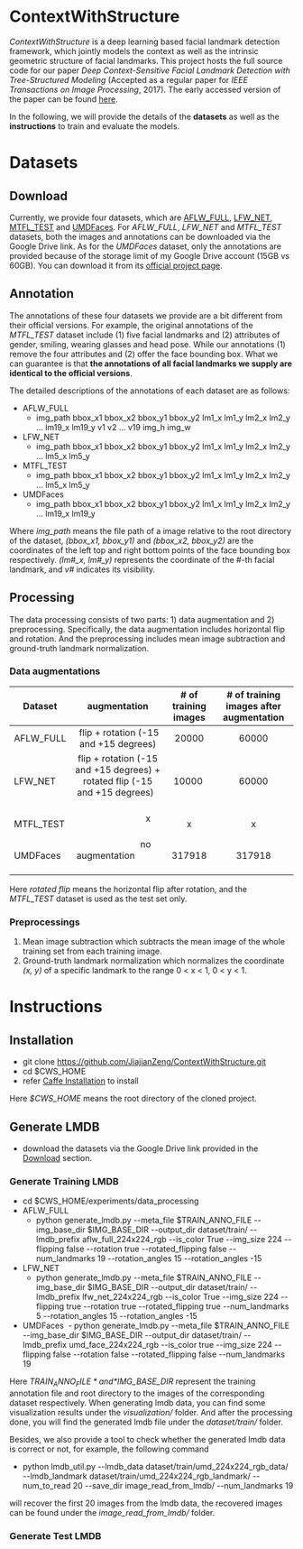 # ContextWithStructure
*ContextWithStructure* is a deep learning based facial landmark detection framework, which jointly models the context as well as the intrinsic geometric structure of facial landmarks. This project hosts the full source code for our paper *Deep Context-Sensitive Facial Landmark Detection with Tree-Structured Modeling* (Accepted as a regular paper for *IEEE Transactions on Image Processing*, 2017). The early accessed version of the paper can be found [here](http://ieeexplore.ieee.org/document/8219746/).

In the following, we will provide the details of the **datasets** as well as the **instructions** to train and evaluate the models.

# Datasets
## <a name="download"></a>Download
Currently, we provide four datasets, which are [AFLW_FULL](https://drive.google.com/open?id=1KntIVs2VfhJb3T2zj36Iptqwi-csoEMi), [LFW_NET](https://drive.google.com/open?id=1WJ1ZxJsj4hhIshYRKdVJnNCYQMZodPwe), [MTFL_TEST](https://drive.google.com/open?id=195YLR6aUVcmZiW8kFTk6g18sZsD1qdUk) and [UMDFaces](https://drive.google.com/open?id=1aB-lVsBvjIIlD4sTLrRH3sVLpB_GJUjV). For *AFLW_FULL*, *LFW_NET* and *MTFL_TEST* datasets, both the images and annotations can be downloaded via the Google Drive link. As for the *UMDFaces* dataset, only the annotations are provided because of the storage limit of my Google Drive account (15GB vs 60GB). You can download it from its [official project page](http://www.umdfaces.io/). 

## Annotation
The annotations of these four datasets we provide are a bit different from their official versions. For example, the original annotations of the *MTFL_TEST* dataset include (1) five facial landmarks and (2) attributes of gender, smiling, wearing glasses and head pose. While our annotations (1) remove the four attributes and (2) offer the face bounding box. What we can guarantee is that **the annotations of all facial landmarks we supply are identical to the official versions**. 

The detailed descriptions of the annotations of each dataset are as follows:
* AFLW_FULL
  * img_path bbox_x1 bbox_x2 bbox_y1 bbox_y2 lm1_x lm1_y lm2_x lm2_y ... lm19_x lm19_y v1 v2 ... v19 img_h img_w
* LFW_NET
  * img_path bbox_x1 bbox_x2 bbox_y1 bbox_y2 lm1_x lm1_y lm2_x lm2_y ... lm5_x lm5_y
* MTFL_TEST
  * img_path bbox_x1 bbox_x2 bbox_y1 bbox_y2 lm1_x lm1_y lm2_x lm2_y ... lm5_x lm5_y
* UMDFaces
  * img_path bbox_x1 bbox_x2 bbox_y1 bbox_y2 lm1_x lm1_y lm2_x lm2_y ... lm19_x lm19_y
  
Where *img_path* means the file path of a image relative to the root directory of the dataset, *(bbox_x1, bbox_y1)* and *(bbox_x2, bbox_y2)* are the coordinates of the left top and right bottom points of the face bounding box respectively. *(lm#_x, lm#_y)* represents the coordinate of the #-th facial landmark, and *v#* indicates its visibility. 

## Processing
The data processing consists of two parts: 1) data augmentation and 2) preprocessing. Specifically, the data augmentation includes horizontal flip and rotation. And the preprocessing includes mean image subtraction and ground-truth landmark normalization. 

### Data augmentations

| Dataset | augmentation | # of training images | # of training images after augmentation |
| ------- | :----------: | :------------------: | :-------------------------------------: |
| AFLW_FULL | flip + rotation (-15 and +15 degrees)                                              | 20000 | 60000 |
|  LFW_NET  | flip + rotation (-15 and +15 degrees) + rotated flip (-15 and +15 degrees)           | 10000 | 60000 | 
| MTFL_TEST |                               x                                                  |   x   |   x   |
| UMDFaces  |                        no augmentation                                           | 317918| 317918|       

Here *rotated flip* means the horizontal flip after rotation, and the *MTFL_TEST* dataset is used as the test set only. 

### Preprocessings
1. Mean image subtraction which subtracts the mean image of the whole training set from each training image.
2. Ground-truth landmark normalization which normalizes the coordinate *(x, y)* of a specific landmark to the range 0 < x < 1, 0 < y < 1.

# Instructions
## Installation
- git clone https://github.com/JiajianZeng/ContextWithStructure.git
- cd $CWS_HOME
- refer [Caffe Installation](http://caffe.berkeleyvision.org/installation.html) to install

Here *$CWS_HOME* means the root directory of the cloned project.
## Generate LMDB
- download the datasets via the Google Drive link provided in the [Download](#download) section.
### Generate Training LMDB
- cd $CWS_HOME/experiments/data_processing
- AFLW_FULL
  - python generate_lmdb.py --meta_file $TRAIN_ANNO_FILE --img_base_dir $IMG_BASE_DIR --output_dir dataset/train/ --lmdb_prefix aflw_full_224x224_rgb --is_color True --img_size 224 --flipping false --rotation true --rotated_flipping false --num_landmarks 19 --rotation_angles 15 --rotation_angles -15
- LFW_NET
  - python generate_lmdb.py --meta_file $TRAIN_ANNO_FILE --img_base_dir $IMG_BASE_DIR --output_dir dataset/train/ --lmdb_prefix lfw_net_224x224_rgb --is_color True --img_size 224 --flipping true --rotation true --rotated_flipping true --num_landmarks 5 --rotation_angles 15 --rotation_angles -15
- UMDFaces
  - python generate_lmdb.py --meta_file $TRAIN_ANNO_FILE --img_base_dir $IMG_BASE_DIR --output_dir dataset/train/ --lmdb_prefix umd_face_224x224_rgb --is_color true --img_size 224 --flipping false --rotation false --rotated_flipping false --num_landmarks 19

Here *$TRAIN_ANNO_FILE* and *$IMG_BASE_DIR* represent the training annotation file and root directory to the images of the corresponding dataset respectively. When generating lmdb data, you can find some visualization results under the *visualization/* folder. And after the processing done, you will find the generated lmdb file under the *dataset/train/* folder. 

Besides, we also provide a tool to check whether the generated lmdb data is correct or not, for example, the following command
- python lmdb_util.py --lmdb_data dataset/train/umd_224x224_rgb_data/ --lmdb_landmark dataset/train/umd_224x224_rgb_landmark/ --num_to_read 20 --save_dir image_read_from_lmdb/ --num_landmarks 19

will recover the first 20 images from the lmdb data, the recovered images can be found under the *image_read_from_lmdb/* folder.
### Generate Test LMDB
